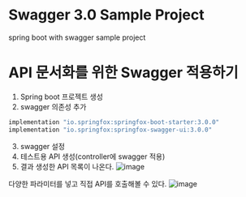 # Swagger 3.0 Sample Project
spring boot with swagger sample project

# API 문서화를 위한 Swagger 적용하기
1. Spring boot 프로젝트 생성
2. swagger 의존성 추가
```Groovy
implementation "io.springfox:springfox-boot-starter:3.0.0"
implementation "io.springfox:springfox-swagger-ui:3.0.0"
```
3. swagger 설정
4. 테스트용 API 생성(controller에 swagger 적용)
5. 결과
생성한 API 목록이 나온다.
![image](https://user-images.githubusercontent.com/101205543/199888308-c0d3cbf0-eabe-4c45-ac55-efd5ca488ab9.png)

다양한 파라미터를 넣고 직접 API를 호출해볼 수 있다.
![image](https://user-images.githubusercontent.com/101205543/199888831-bb9896e1-2ec3-4e42-912b-40c5c854c65d.png)
